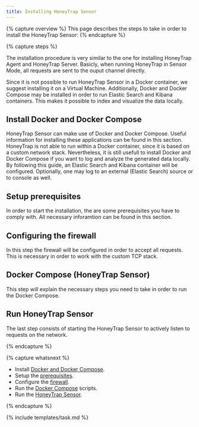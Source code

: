 ```yaml
---
title: Installing HoneyTrap Sensor
---
```


{% capture overview %}
This page describes the steps to take in order to install the HoneyTrap Sensor:
{% endcapture %}


{% capture steps %}

The installation procedure is very similar to the one for installing HoneyTrap Agent and HoneyTrap Server. 
Basicly, when running HoneyTrap in Sensor Mode, all requests are sent to the ouput channel directly.

Since it is not possible to run HoneyTrap Sensor in a Docker container, we suggest installing it on a Virtual Machine. Additionally, Docker and Docker Compose may be installed in order to run Elastic Search and Kibana containers. This makes it possible to index and visualize the data locally.

## Install Docker and Docker Compose

HoneyTrap Sensor can make use of Docker and Docker Compose. Useful information for installing these applications can be found in this section.
HoneyTrap is not able to run within a Docker container, since it is based on a custom network stack. Nevertheless, it is still usefull to install Docker and Docker Compose if you want to log and analyze the generated data locally.
By following this guide, an Elastic Search and Kibana container will be configured. Optionally, one may log to an external (Elastic Search) source or to console as well.

## Setup prerequisites

In order to start the installation, the are some prerequisites you have to comply with. All necessary inforamtion can be found in this section.

## Configuring the firewall

In this step the firewall will be configured in order to accept all requests. This is necessary in order to work with the custom TCP stack.

## Docker Compose (HoneyTrap Sensor)

This step will explain the necessary steps you need to take in order to run the Docker Compose.

## Run HoneyTrap Sensor

The last step consists of starting the HoneyTrap Sensor to actively listen to requests on the network.


{% endcapture %}


{% capture whatsnext %}

* Install [Docker and Docker Compose](/docs/setup/sensor/install-docker/).
* Setup the [prerequisites](/docs/setup/sensor/setup-prerequisites/).
* Configure the [firewall](/docs/setup/sensor/config-firewall/).
* Run the [Docker Compose](/docs/setup/sensor/setup-honeytrap-sensor/) scripts.
* Run the [HoneyTrap Sensor](/docs/setup/sensor/run-sensor/).

{% endcapture %}

{% include templates/task.md %}
